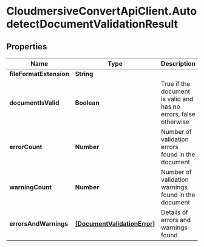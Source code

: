 # CloudmersiveConvertApiClient.AutodetectDocumentValidationResult

## Properties
Name | Type | Description | Notes
------------ | ------------- | ------------- | -------------
**fileFormatExtension** | **String** |  | [optional] 
**documentIsValid** | **Boolean** | True if the document is valid and has no errors, false otherwise | [optional] 
**errorCount** | **Number** | Number of validation errors found in the document | [optional] 
**warningCount** | **Number** | Number of validation warnings found in the document | [optional] 
**errorsAndWarnings** | [**[DocumentValidationError]**](DocumentValidationError.md) | Details of errors and warnings found | [optional] 


